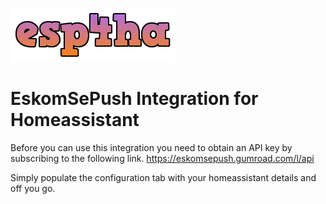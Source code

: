 ![](https://github.com/martinville/esp4ha/blob/main/logo.png)

# EskomSePush Integration for Homeassistant

Before you can use this integration you need to obtain an API key by subscribing to the following link.
https://eskomsepush.gumroad.com/l/api

Simply populate the configuration tab with your homeassistant details and off you go.

